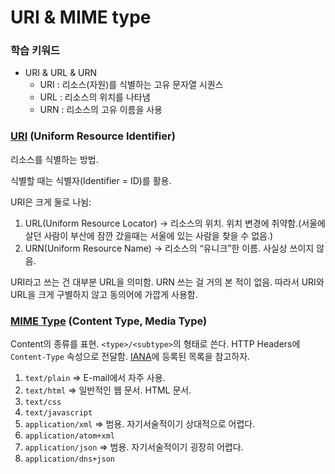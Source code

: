 # URI & MIME type

### 학습 키워드

* URI & URL & URN
  * URI : 리소스(자원)를 식별하는 고유 문자열 시퀀스
  * URL : 리소스의 위치를 나타냄
  * URN : 리소스의 고유 이름을 사용

### [URI](https://developer.mozilla.org/ko/docs/Web/HTTP/Basics\_of\_HTTP/Identifying\_resources\_on\_the\_Web) (Uniform Resource Identifier)

리소스를 식별하는 방법.

식별할 때는 식별자(Identifier = ID)를 활용.

URI은 크게 둘로 나뉨:

1. URL(Uniform Resource Locator) → 리소스의 위치. 위치 변경에 취약함.(서울에 살던 사람이 부산에 잠깐 갔을때는 서울에 있는 사람을 찾을 수 없음.)
2. URN(Uniform Resource Name) → 리소스의 “유니크”한 이름. 사실상 쓰이지 않음.

URI라고 쓰는 건 대부분 URL을 의미함. URN 쓰는 걸 거의 본 적이 없음. 따라서 URI와 URL을 크게 구별하지 않고 동의어에 가깝게 사용함.

### [MIME Type](https://developer.mozilla.org/ko/docs/Web/HTTP/Basics\_of\_HTTP/MIME\_types) (Content Type, Media Type)

Content의 종류를 표현. `<type>/<subtype>`의 형태로 쓴다. HTTP Headers에 `Content-Type` 속성으로 전달함. [IANA](https://www.iana.org/assignments/media-types/media-types.xhtml)에 등록된 목록을 참고하자.

1. `text/plain` ⇒ E-mail에서 자주 사용.
2. `text/html` ⇒ 일반적인 웹 문서. HTML 문서.
3. `text/css`
4. `text/javascript`
5. `application/xml` ⇒ 범용. 자기서술적이기 상대적으로 어렵다.
6. `application/atom+xml`
7. `application/json` ⇒ 범용. 자기서술적이기 굉장히 어렵다.
8. `application/dns+json`
